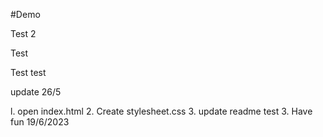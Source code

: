 #Demo 

Test 2


Test



Test
test

update 26/5 


l. open index.html
2. Create stylesheet.css
3. update readme test
3. Have fun 19/6/2023
